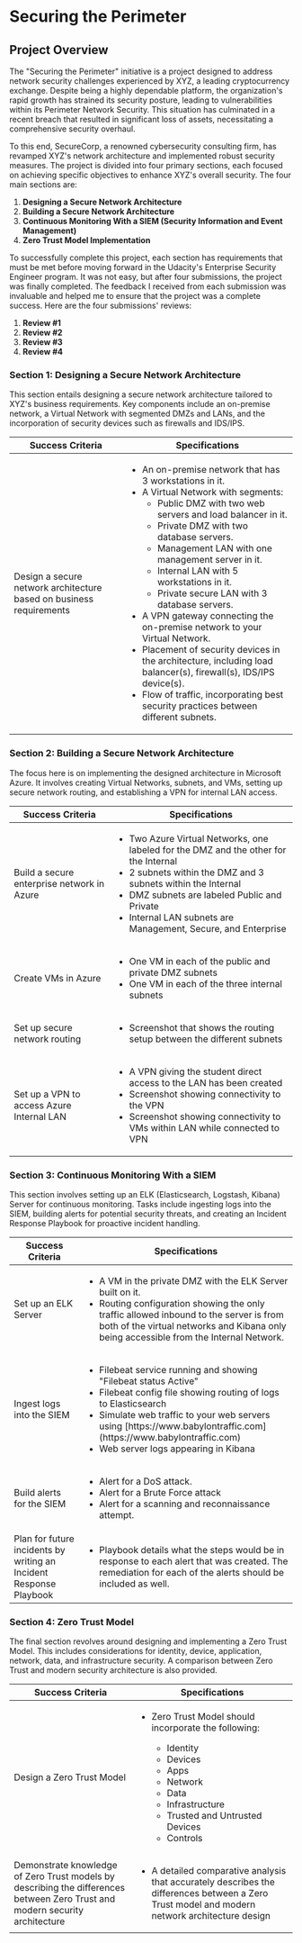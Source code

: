 # Securing the Perimeter

## Project Overview

The "Securing the Perimeter" initiative is a project designed to address network security challenges experienced by XYZ, a leading cryptocurrency exchange. Despite being a highly dependable platform, the organization's rapid growth has strained its security posture, leading to vulnerabilities within its Perimeter Network Security. This situation has culminated in a recent breach that resulted in significant loss of assets, necessitating a comprehensive security overhaul. 

To this end, SecureCorp, a renowned cybersecurity consulting firm, has revamped XYZ's network architecture and implemented robust security measures. The project is divided into four primary sections, each focused on achieving specific objectives to enhance XYZ's overall security. The four main sections are:

1. **Designing a Secure Network Architecture**
2. **Building a Secure Network Architecture**
3. **Continuous Monitoring With a SIEM (Security Information and Event Management)**
4. **Zero Trust Model Implementation**

To successfully complete this project, each section has requirements that must be met before moving forward in the Udacity's Enterprise Security Engineer program. It was not easy, but after four submissions, the project was finally completed. The feedback I received from each submission was invaluable and helped me to ensure that the project was a complete success. Here are the four submissions' reviews:

1. **Review #1**
2. **Review #2**
3. **Review #3**
4. **Review #4**

### Section 1: Designing a Secure Network Architecture

This section entails designing a secure network architecture tailored to XYZ's business requirements. Key components include an on-premise network, a Virtual Network with segmented DMZs and LANs, and the incorporation of security devices such as firewalls and IDS/IPS.

<table>
  <thead>
    <tr>
      <th>Success Criteria</th>
      <th>Specifications</th>
    </tr>
  </thead>
  <tbody>
    <tr>
      <td>Design a secure network architecture based on business requirements</td>
      <td>
        <ul>
          <li>An on-premise network that has 3 workstations in it.</li>
          <li>A Virtual Network with segments:
            <ul>
              <li>Public DMZ with two web servers and load balancer in it.</li>
              <li>Private DMZ with two database servers.</li>
              <li>Management LAN with one management server in it.</li>
              <li>Internal LAN with 5 workstations in it.</li>
              <li>Private secure LAN with 3 database servers.</li>
            </ul>
          </li>
          <li>A VPN gateway connecting the on-premise network to your Virtual Network.</li>
          <li>Placement of security devices in the architecture, including load balancer(s), firewall(s), IDS/IPS device(s).</li>
          <li>Flow of traffic, incorporating best security practices between different subnets.</li>
        </ul>
      </td>
    </tr>
  </tbody>
</table>

### Section 2: Building a Secure Network Architecture

The focus here is on implementing the designed architecture in Microsoft Azure. It involves creating Virtual Networks, subnets, and VMs, setting up secure network routing, and establishing a VPN for internal LAN access.

<table>
  <thead>
    <tr>
      <th>Success Criteria</th>
      <th>Specifications</th>
    </tr>
  </thead>
  <tbody>
    <tr>
      <td>Build a secure enterprise network in Azure</td>
      <td>
        <ul>
          <li>Two Azure Virtual Networks, one labeled for the DMZ and the other for the Internal</li>
          <li>2 subnets within the DMZ and 3 subnets within the Internal</li>
          <li>DMZ subnets are labeled Public and Private</li>
          <li>Internal LAN subnets are Management, Secure, and Enterprise</li>
        </ul>
      </td>
    </tr>
    <tr>
      <td>Create VMs in Azure</td>
      <td>
        <ul>
          <li>One VM in each of the public and private DMZ subnets</li>
          <li>One VM in each of the three internal subnets</li>
        </ul>
      </td>
    </tr>
    <tr>
      <td>Set up secure network routing</td>
      <td>
        <ul>
          <li>Screenshot that shows the routing setup between the different subnets</li>
        </ul>
      </td>
    </tr>
    <tr>
      <td>Set up a VPN to access Azure Internal LAN</td>
      <td>
        <ul>
          <li>A VPN giving the student direct access to the LAN has been created</li>
          <li>Screenshot showing connectivity to the VPN</li>
          <li>Screenshot showing connectivity to VMs within LAN while connected to VPN</li>
        </ul>
      </td>
    </tr>
  </tbody>
</table>

### Section 3: Continuous Monitoring With a SIEM

This section involves setting up an ELK (Elasticsearch, Logstash, Kibana) Server for continuous monitoring. Tasks include ingesting logs into the SIEM, building alerts for potential security threats, and creating an Incident Response Playbook for proactive incident handling.

<table>
  <thead>
    <tr>
      <th>Success Criteria</th>
      <th>Specifications</th>
    </tr>
  </thead>
  <tbody>
    <tr>
      <td>Set up an ELK Server</td>
      <td>
        <ul>
          <li>A VM in the private DMZ with the ELK Server built on it.</li>
          <li>Routing configuration showing the only traffic allowed inbound to the server is from both of the virtual networks and Kibana only being accessible from the Internal Network.</li>
        </ul>
      </td>
    </tr>
    <tr>
      <td>Ingest logs into the SIEM</td>
      <td>
        <ul>
          <li>Filebeat service running and showing "Filebeat status Active"</li>
          <li>Filebeat config file showing routing of logs to Elasticsearch</li>
          <li>Simulate web traffic to your web servers using [https://www.babylontraffic.com](https://www.babylontraffic.com)</li>
          <li>Web server logs appearing in Kibana</li>
        </ul>
      </td>
    </tr>
    <tr>
      <td>Build alerts for the SIEM</td>
      <td>
        <ul>
          <li>Alert for a DoS attack.</li>
          <li>Alert for a Brute Force attack</li>
          <li>Alert for a scanning and reconnaissance attempt.</li>
        </ul>
      </td>
    </tr>
    <tr>
      <td>Plan for future incidents by writing an Incident Response Playbook</td>
      <td>
        <ul>
          <li>Playbook details what the steps would be in response to each alert that was created. The remediation for each of the alerts should be included as well.</li>
        </ul>
      </td>
    </tr>
  </tbody>
</table>


### Section 4: Zero Trust Model

The final section revolves around designing and implementing a Zero Trust Model. This includes considerations for identity, device, application, network, data, and infrastructure security. A comparison between Zero Trust and modern security architecture is also provided.

<table>
  <thead>
    <tr>
      <th>Success Criteria</th>
      <th>Specifications</th>
    </tr>
  </thead>
  <tbody>
    <tr>
      <td>Design a Zero Trust Model</td>
      <td>
        <ul>
          <li>Zero Trust Model should incorporate the following:</li>
          <ul>
            <li>Identity</li>
            <li>Devices</li>
            <li>Apps</li>
            <li>Network</li>
            <li>Data</li>
            <li>Infrastructure</li>
            <li>Trusted and Untrusted Devices</li>
            <li>Controls</li>
          </ul>
        </ul>
      </td>
    </tr>
    <tr>
      <td>Demonstrate knowledge of Zero Trust models by describing the differences between Zero Trust and modern security architecture</td>
      <td>
        <ul>
          <li>A detailed comparative analysis that accurately describes the differences between a Zero Trust model and modern network architecture design</li>
        </ul>
      </td>
    </tr>
  </tbody>
</table>
